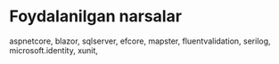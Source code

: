 # Foydalanilgan narsalar

aspnetcore, 
 blazor,
sqlserver,
efcore,
mapster,
fluentvalidation,
serilog,
microsoft.identity,
xunit,
